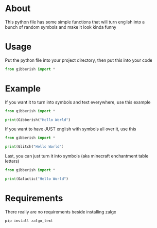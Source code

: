 # About

This python file has some simple functions that will turn english into a bunch of random symbols and make it look kinda funny

# Usage

Put the python file into your project directory, then put this into your code

```py
from gibberish import *
```

# Example

If you want it to turn into symbols and text everywhere, use this example

```py
from gibberish import *

print(Gibberish("Hello World")
```

If you want to have JUST english with symbols all over it, use this

```py
from gibberish import *

print(Glitch("Hello World")
```

Last, you can just turn it into symbols (aka minecraft enchantment table letters)

```py
from gibberish import *

print(Galactic("Hello World")
```

# Requirements

There really are no requirements beside installing zalgo

```
pip install zalgo_text
```
